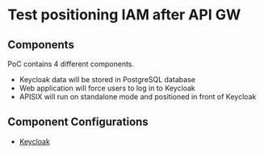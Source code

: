# Test positioning IAM after API GW

## Components

PoC contains 4 different components.

- Keycloak data will be stored in PostgreSQL database
- Web application will force users to log in to Keycloak
- APISIX will run on standalone mode and positioned in front of Keycloak


## Component Configurations

- [Keycloak](Configurations-Keycloak.md)